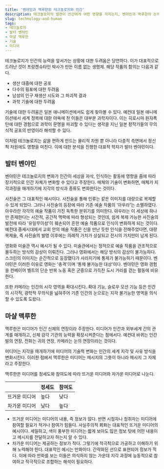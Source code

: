 ```yaml
---
title: '벤야민과 맥루한의 테크놀로지와 인간'
description: 테크놀로지의 발전이 인간에게 어떤 영향을 끼치는지, 벤야민과 맥루한의 논의를 통해 알아보자.
slug: technology-and-human
tags:
- 테크놀로지
- 발터 벤야민
- 마샬 맥루한
- 기술
- 미디어
---
```


테크놀로지가 인간의 능력을 앞서가는 상황에 대한 두려움은 당연하다. 이가 대표적으로 드러난 것이 프랑켄슈타인 박사가 만든 이름 없는 생명체. 해당 작품의 함의는 다음과 같다.

- 생산 대중에 대한 공포
- 다수의 횡포에 대한 두려움
- 남성의 인구 재생산 시도와 그 파괴적 결과
- 과학 기술에 대한 두려움

기술에 대한 두려움은 일본 애니메이션에서도 쉽게 찾아볼 수 있다. 예컨대 일본 애니메이션에서 세계 정복에 대한 야욕에 찬 이들은 대부분 과학자이다. 이는 히로시마 원자폭탄에 대한 경험으로 과학이 문명을 파괴할 수 있다는 생각을 지닌 일본 창작가들의 무의식적 공포의 반영이라 해석할 수 있다.

이처럼 테크놀로지는 삶을 편하게 만드는 물리적 차원 뿐 아니라 다층적 측면에서 정신척 차원에도 영향을 미친다. 이에 대한 분석을 진행한 대표적 학자가 발터 벤야민이다.

## 발터 벤야민

벤야민은 테크놀로지의 변화가 인간이 세상을 자삭, 인식하는 활동에 영향을 줌에 따라 장기적으로 인간 자체가 변화할 수 있다고 주장한다. 매체의 기술이 변화하면, 매체가 지각과정을 매개하기에 지각의 방식과 종류도 변화한다는 것이다.

사진술은 그 대표적인 예시이다. 사진술을 통해 인류는 같은 이미지를 대량으로 복제할 수 있게 되었다. 그러나 사진술의 등장에 따라 기존 예술 작품의 '아우라'는 소멸하였다. 아우라란 각각의 예술 작품이 가진 독특한 분위기를 의미한다. 아우라는 이 세상에 하나만 존재한다는 시간적, 공간적 맥락에 따라 형성되는 것인데, 쉽게 복제 가능한 사진술의 발전에 따라 '유일무이성'이 훼손되어 흔한 예술 작품으로 인식이 변화하게 되는 것이다. 예컨대 중세시대에서 교회 안의 예술 작품은 신을 만난 듯한 인식을 전해주었다면, 대량 복제술, 즉 사진술의 발명 이후에는 의례적 가치가 상실되고 전시의 가치만이 남게 된다.

영화와 미술관 역시 예시가 될 수 있다. 미술관에서는 정적으로 예술 작품을 관조적으로 몰두하는 방식의 감상이 이뤄진다. 그러나 영화에서는 해당 방식의 감상이 불가능하다. 스크린의 이미지는 순간적으로 등장했다가 사라지기에 통제가 불가능하기 때문이다. 벤야민은 이러한 이유로 영화는 '충격'이며 '통제 불가능한 대상'이다. 벤야민은 영화 경험을 컨베이어 벨트의 단순 반복 노동 혹은 군중으로 가득찬 도시 거리를 걷는 활동에 비유한다.

또한 카메라는 인간의 시각 영역을 확대시킨다. 확대 기능, 슬로우 모션 기능 등은 인간의 시각적, 광학적 무의식을 넓혀주어 기존 인간의 눈으로는 지각 불가능한 영역을 의식할 수 있도록 도왔다.

## 마샬 맥루한

맥루한은 미디어가 인간 신체의 연장이라 주장한다. 미디어가 인간과 외부세계 간의 관계를 매개하고, 신체 감각 기관의 능력을 확장시켜준다는 점에서다. 예컨대 바퀴는 인간 발의 연장, 전화는 귀의 연장, 카메라는 눈의 연장이라는 것이다.

미디어는 지각을 매개하기에 미디어의 기술적 변화는 인간의 세계 지각 및 사유 방식을 변화시킨다. 이러한 점에서 맥루한은 미디어는 메시지의 그릇이 아니라 메시지 그 자체라고 주장한다.

맥루한은 미디어를 정세도와 참여도에 따라 뜨거운 미디어와 차가운 미디어로 나눈다.

|               | 정세도 | 참여도 |
| ------------- | ------ | ------ |
| 뜨거운 미디어 | 높다   | 낮다   |
| 차가운 미디어 | 낮다   | 높다   |

- 뜨거운 미디어는 미디어의 내용, 즉 정보가 많다. 반면 시청자나 청취자는 미디어에 참여할 필요가 적거나 참여가 힘들다. 사실주의적 회화는 대표적인 뜨거운 미디어의 예시이다. 세밀하고, 색이 풍부한 미디어는 짧게 보아도 많은 정보 탓에 어떤 내용이고 메시지를 전달하고자 하는지 알 수 있다.
- 차가운 미디어는 제공하는 정보가 적다. 그렇기에 적극적으로 가공하고 이해하기 위해 노력해야 한다. 대표적인 예시는 만화이다. 간략화된 선으로 표현되어 정보가 적다. 이에 따라 만화를 보는 이들은 의식하지 않는 가운데 지각 과정에 능동적으로 참여하고 적극적으로 조합하는 해석이 필요하다.
